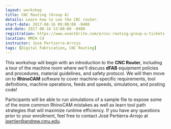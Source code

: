 ```yaml
---
layout: workshop
title: CNC Routing (Group A)
details: Learn how to use the CNC router.
start-date: 2017-08-16 09:00:00 -0400
end-date: 2017-08-16 13:00:00 -0400
registration: https://www.eventbrite.com/e/cnc-routing-group-a-tickets-36914331760
location: MMCH C4
instructor: José Pertierra-Arrojo
tags: [Digital Fabrication, CNC Routing]
---
```


This workshop will begin with an introduction to the **CNC Router**, including a tour of the machine room where we'll discuss **dFAB** equipment policies and procedures, material guidelines, and safety protocol. We will then move on to **RhinoCAM** software to cover machine-specific requirements, tool definitions, machine operations, feeds and speeds, simulations, and posting code!

Participants will be able to run simulations of a sample file to expose some of the more common RhinoCAM mistakes as well as learn tool path strategies that will maximize runtime efficiency. If you have any questions prior to your enrollment, feel free to contact José Pertierra-Arrojo at [jpertier@andrew.cmu.edu](mailto:jpertier@andrew.cmu.edu).
